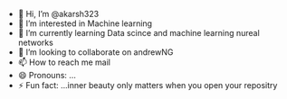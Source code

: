 - 👋 Hi, I’m @akarsh323
- 👀 I’m interested in Machine learning
- 🌱 I’m currently learning Data scince and machine learning nureal networks
- 💞️ I’m looking to collaborate on andrewNG
- 📫 How to reach me mail
- 😄 Pronouns: ...
- ⚡ Fun fact: ...inner beauty only matters when you open your repositry

<!---
akarsh323/akarsh323 is a ✨ special ✨ repository because its `README.md` (this file) appears on your GitHub profile.
You can click the Preview link to take a look at your changes.
--->
